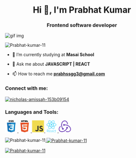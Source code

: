 <h1 align="center">Hi 👋, I'm Prabhat Kumar</h1>
<h3 align="center">Frontend software developer</h3>

<img src="https://repository-images.githubusercontent.com/462900780/0a10af70-6cbf-46df-9071-0ff586a3b1d6" alt="gif img">
<p align="left"> <img src="https://komarev.com/ghpvc/?username=Prabhat-kumar-11&label=Profile%20views&color=0e75b6&style=flat" alt="Prabhat-kumar-11" /> </p>

- 🌱 I’m currently studying at **Masai School**

- 💬 Ask me about **JAVASCRIPT | REACT**

- 📫 How to reach me **prabhssgg3@gmail.com**

<h3 align="left">Connect with me:</h3>
<p align="left">
<a href="https://www.linkedin.com/in/prabhatkumar511/" target="blank"><img align="center" src="https://raw.githubusercontent.com/rahuldkjain/github-profile-readme-generator/master/src/images/icons/Social/linked-in-alt.svg" alt="nicholas-amissah-153b09154" height="30" width="40" /></a>
</p>

<h3 align="left">Languages and Tools:</h3>
<p align="left"> <a href="https://www.w3schools.com/css/" target="_blank" rel="noreferrer"> <img src="https://raw.githubusercontent.com/devicons/devicon/master/icons/css3/css3-original-wordmark.svg" alt="css3" width="40" height="40"/>   <img src="https://raw.githubusercontent.com/devicons/devicon/master/icons/html5/html5-original-wordmark.svg" alt="html5" width="40" height="40"/> </a> <a href="https://developer.mozilla.org/en-US/docs/Web/JavaScript" target="_blank" rel="noreferrer"> <img src="https://raw.githubusercontent.com/devicons/devicon/master/icons/javascript/javascript-original.svg" alt="javascript" width="40" height="40"/> </a> <a href="https://jestjs.io" target="_blank" rel="noreferrer">   <a href="https://reactjs.org/" target="_blank" rel="noreferrer"> <img src="https://raw.githubusercontent.com/devicons/devicon/master/icons/react/react-original-wordmark.svg" alt="react" width="40" height="40"/> </a> <a href="https://redux.js.org" target="_blank" rel="noreferrer"> <img src="https://raw.githubusercontent.com/devicons/devicon/master/icons/redux/redux-original.svg" alt="redux" width="40" height="40"/> </p>

<p><img align="left" src="https://github-readme-stats.vercel.app/api/top-langs?username=Prabhat-kumar-11&show_icons=true&locale=en&layout=compact" alt="Prabhat-kumar-11" /></p>

<p>&nbsp;<img align="center" src="https://github-readme-stats.vercel.app/api?username=Prabhat-kumar-11&show_icons=true&locale=en" alt="Prabhat-kumar-11" /></p>

<p><img align="center" src="https://github-readme-streak-stats.herokuapp.com/?user=Prabhat-kumar-11" alt="Prabhat-kumar-11" /></p>
